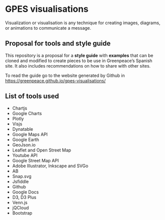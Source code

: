 # GPES visualisations

Visualization or visualisation is any technique for creating images, diagrams, or animations to communicate a message. 

## Proposal for tools and style guide

This repository is a proposal for a **style guide** with **examples** that can be cloned and modified to create pieces to be use in Greenpeace’s Spanish site. It also includes recommendations on how to share with other sites.

To read the guide go to the website generated by Github in https://greenpeace.github.io/gpes-visualisations/

## List of tools used

* Chartjs
* Google Charts
* Plotly
* Visjs
* Dynatable
* Google Maps API
* Google Earth
* GeoJson.io
* Leaflet and Open Street Map
* Youtube API
* Google Street Map API
* Adobe Illustrator, Inkscape and SVGo
* AB
* Snap.svg
* Jsfiddle
* Github
* Google Docs
* D3, D3 Plus
* Venn.js
* jQCloud
* Bootstrap